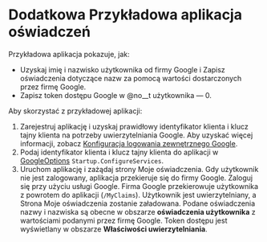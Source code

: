 # <a name="additional-claims-sample-app"></a>Dodatkowa Przykładowa aplikacja oświadczeń

Przykładowa aplikacja pokazuje, jak:

* Uzyskaj imię i nazwisko użytkownika od firmy Google i Zapisz oświadczenia dotyczące nazw za pomocą wartości dostarczonych przez firmę Google.
* Zapisz token dostępu Google w @no__t użytkownika — 0.

Aby skorzystać z przykładowej aplikacji:

1. Zarejestruj aplikację i uzyskaj prawidłowy identyfikator klienta i klucz tajny klienta na potrzeby uwierzytelniania Google. Aby uzyskać więcej informacji, zobacz [Konfiguracja logowania zewnętrznego Google](https://docs.microsoft.com/aspnet/core/security/authentication/social/google-logins).
1. Podaj identyfikator klienta i klucz tajny klienta do aplikacji w [GoogleOptions](https://docs.microsoft.com/dotnet/api/microsoft.aspnetcore.authentication.google.googleoptions) `Startup.ConfigureServices`.
1. Uruchom aplikację i zażądaj strony Moje oświadczenia. Gdy użytkownik nie jest zalogowany, aplikacja przekieruje się do firmy Google. Zaloguj się przy użyciu usługi Google. Firma Google przekierowuje użytkownika z powrotem do aplikacji (`/MyClaims`). Użytkownik jest uwierzytelniany, a Strona Moje oświadczenia zostanie załadowana. Podane oświadczenia nazwy i nazwiska są obecne w obszarze **oświadczenia użytkownika** z wartościami podanymi przez firmę Google. Token dostępu jest wyświetlany w obszarze **Właściwości uwierzytelniania**.
